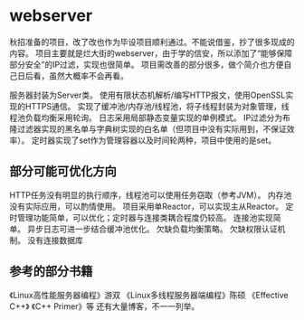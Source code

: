 # webserver

秋招准备的项目，改了改也作为毕设项目顺利通过。不能说借鉴，抄了很多现成的内容。
项目主要就是烂大街的webserver，由于学的信安，所以添加了“能够保障部分安全”的IP过滤，实现也很简单。
项目需改善的部分很多，做个简介也方便自己日后看，虽然大概率不会再看。

服务器封装为Server类。
使用有限状态机解析/编写HTTP报文，使用OpenSSL实现的HTTPS通信。
实现了缓冲池/内存池/线程池，将子线程封装为对象管理，线程池负载均衡采用轮询。
日志采用局部静态变量实现的单例模式。
IP过滤分为布隆过滤器实现的黑名单与字典树实现的白名单（但项目中没有实际用到，不保证效率）。
定时器实现了set作为管理容器以及时间轮两种，项目中使用的是set。

## 部分可能可优化方向
HTTP任务没有明显的执行顺序，线程池可以使用任务窃取（参考JVM）。
内存池没有实际应用，可以酌情使用。
项目采用单Reactor，可以实现主从Reactor。
定时管理功能简单，可以优化；定时器与连接类耦合程度仍较高。
连接池实现简单。
异步日志可进一步结合缓冲池优化。
欠缺负载均衡策略。
欠缺权限认证机制。
没有连接数据库

## 参考的部分书籍
《Linux高性能服务器编程》游双
《Linux多线程服务器端编程》陈硕
《Effective C++》
《C++ Primer》等
还有大量博客，不一一列举。
